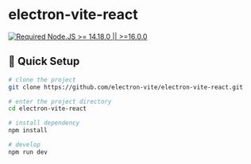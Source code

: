 # electron-vite-react

[![Required Node.JS >= 14.18.0 || >=16.0.0](https://img.shields.io/static/v1?label=node&message=14.18.0%20||%20%3E=16.0.0&logo=node.js&color=3f893e)](https://nodejs.org/about/releases)

## 🛫 Quick Setup

```sh
# clone the project
git clone https://github.com/electron-vite/electron-vite-react.git

# enter the project directory
cd electron-vite-react

# install dependency
npm install

# develop
npm run dev
```